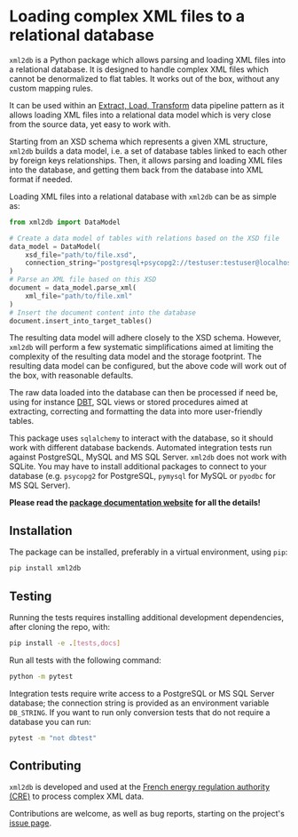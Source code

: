 # Loading complex XML files to a relational database

`xml2db` is a Python package which allows parsing and loading XML files into a relational database. It is designed to 
handle complex XML files which cannot be denormalized to flat tables. It works out of the box, without any custom 
mapping rules.

It can be used within an [Extract, Load, Transform](https://docs.getdbt.com/terms/elt) data pipeline pattern as it 
allows loading XML files into a relational data model which is very close from the source data, yet easy to work with.

Starting from an XSD schema which represents a given XML structure, `xml2db` builds a data model, i.e. a set of database 
tables linked to each other by foreign keys relationships. Then, it allows parsing and loading XML files into the 
database, and getting them back from the database into XML format if needed.

Loading XML files into a relational database with `xml2db` can be as simple as:

```python
from xml2db import DataModel

# Create a data model of tables with relations based on the XSD file
data_model = DataModel(
    xsd_file="path/to/file.xsd", 
    connection_string="postgresql+psycopg2://testuser:testuser@localhost:5432/testdb",
)
# Parse an XML file based on this XSD
document = data_model.parse_xml(
    xml_file="path/to/file.xml"
)
# Insert the document content into the database
document.insert_into_target_tables()
```

The resulting data model will adhere closely to the XSD schema. However, `xml2db` will perform a few systematic 
simplifications aimed at limiting the complexity of the resulting data model and the storage footprint. The resulting 
data model can be configured, but the above code will work out of the box, with reasonable defaults.

The raw data loaded into the database can then be processed if need be, using for instance [DBT](https://www.getdbt.com/),
SQL views or stored procedures aimed at extracting, correcting and formatting the data into more user-friendly tables.

This package uses `sqlalchemy` to interact with the database, so it should work with different database backends. 
Automated integration tests run against PostgreSQL, MySQL and MS SQL Server. `xml2db` does not work with SQLite. You may
have to install additional packages to connect to your database (e.g. `psycopg2` for PostgreSQL, `pymysql` for MySQL or 
`pyodbc` for MS SQL Server).

**Please read the [package documentation website](https://cre-dev.github.io/xml2db) for all the details!**

## Installation

The package can be installed, preferably in a virtual environment, using `pip`:

``` bash
pip install xml2db
```

## Testing

Running the tests requires installing additional development dependencies, after cloning the repo, with:

```bash
pip install -e .[tests,docs]
```

Run all tests with the following command:

```bash
python -m pytest
```

Integration tests require write access to a PostgreSQL or MS SQL Server database; the connection string is provided as an
environment variable `DB_STRING`. If you want to run only conversion tests that do not require a database you can run:

```bash
pytest -m "not dbtest"
`````

## Contributing

`xml2db` is developed and used at the [French energy regulation authority (CRE)](https://www.cre.fr/) to process complex XML data.

Contributions are welcome, as well as bug reports, starting on the project's 
[issue page](https://github.com/cre-dev/xml2db/issues).
